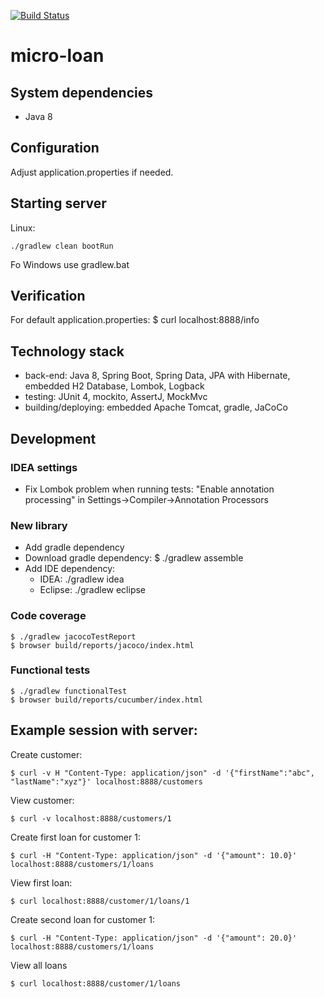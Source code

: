 [![Build Status](https://travis-ci.org/dst/micro-loan.svg)](https://travis-ci.org/dst/micro-loan)
# micro-loan

## System dependencies
- Java 8

## Configuration
Adjust application.properties if needed.

## Starting server
Linux:

```
./gradlew clean bootRun
```

Fo Windows use gradlew.bat

## Verification
For default application.properties:
    $ curl localhost:8888/info

## Technology stack
- back-end: Java 8, Spring Boot, Spring Data, JPA with Hibernate, embedded H2 Database, Lombok, Logback
- testing: JUnit 4, mockito, AssertJ, MockMvc
- building/deploying: embedded Apache Tomcat, gradle, JaCoCo

## Development

### IDEA settings
- Fix Lombok problem when running tests: "Enable annotation processing" in Settings->Compiler->Annotation Processors

### New library
- Add gradle dependency
- Download gradle dependency: $ ./gradlew assemble
- Add IDE dependency:
    - IDEA: ./gradlew idea
    - Eclipse: ./gradlew eclipse
    
### Code coverage
```
$ ./gradlew jacocoTestReport
$ browser build/reports/jacoco/index.html
```

### Functional tests
```
$ ./gradlew functionalTest
$ browser build/reports/cucumber/index.html
```

## Example session with server:
Create customer:

```
$ curl -v H "Content-Type: application/json" -d '{"firstName":"abc", "lastName":"xyz"}' localhost:8888/customers
```

View customer:

```
$ curl -v localhost:8888/customers/1
```

Create first loan for customer 1:

```
$ curl -H "Content-Type: application/json" -d '{"amount": 10.0}' localhost:8888/customers/1/loans
```

View first loan:

```
$ curl localhost:8888/customer/1/loans/1
```

Create second loan for customer 1:

```
$ curl -H "Content-Type: application/json" -d '{"amount": 20.0}' localhost:8888/customers/1/loans
```

View all loans


```
$ curl localhost:8888/customer/1/loans
```